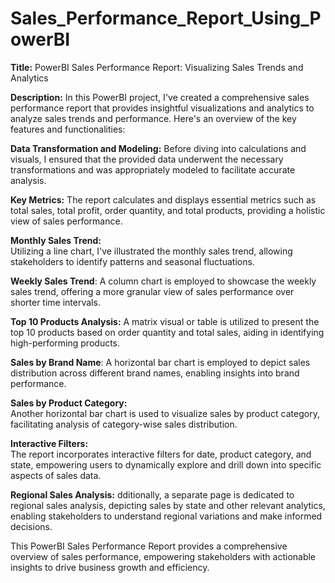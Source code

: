 # Sales_Performance_Report_Using_PowerBI
**Title:** 
              PowerBI Sales Performance Report: Visualizing Sales Trends and Analytics

**Description:** 
              In this PowerBI project, I've created a comprehensive sales performance report that provides insightful visualizations and analytics to analyze sales trends and performance. Here's an overview of the key features and functionalities:

**Data Transformation and Modeling:** 
              Before diving into calculations and visuals, I ensured that the provided data underwent the necessary transformations and was appropriately modeled to facilitate accurate analysis.

**Key Metrics:** 
              The report calculates and displays essential metrics such as total sales, total profit, order quantity, and total products, providing a holistic view of sales performance.

**Monthly Sales Trend:**  
              Utilizing a line chart, I've illustrated the monthly sales trend, allowing stakeholders to identify patterns and seasonal fluctuations.

**Weekly Sales Trend**: 
              A column chart is employed to showcase the weekly sales trend, offering a more granular view of sales performance over shorter time intervals.

**Top 10 Products Analysis:** 
              A matrix visual or table is utilized to present the top 10 products based on order quantity and total sales, aiding in identifying high-performing products.

**Sales by Brand Name**: 
              A horizontal bar chart is employed to depict sales distribution across different brand names, enabling insights into brand performance.

**Sales by Product Category:**  
              Another horizontal bar chart is used to visualize sales by product category, facilitating analysis of category-wise sales distribution.

**Interactive Filters:**  
              The report incorporates interactive filters for date, product category, and state, empowering users to dynamically explore and drill down into specific aspects of sales data.

**Regional Sales Analysis:** 
              dditionally, a separate page is dedicated to regional sales analysis, depicting sales by state and other relevant analytics, enabling stakeholders to understand regional variations and make informed decisions.

This PowerBI Sales Performance Report provides a comprehensive overview of sales performance, empowering stakeholders with actionable insights to drive business growth and efficiency.
